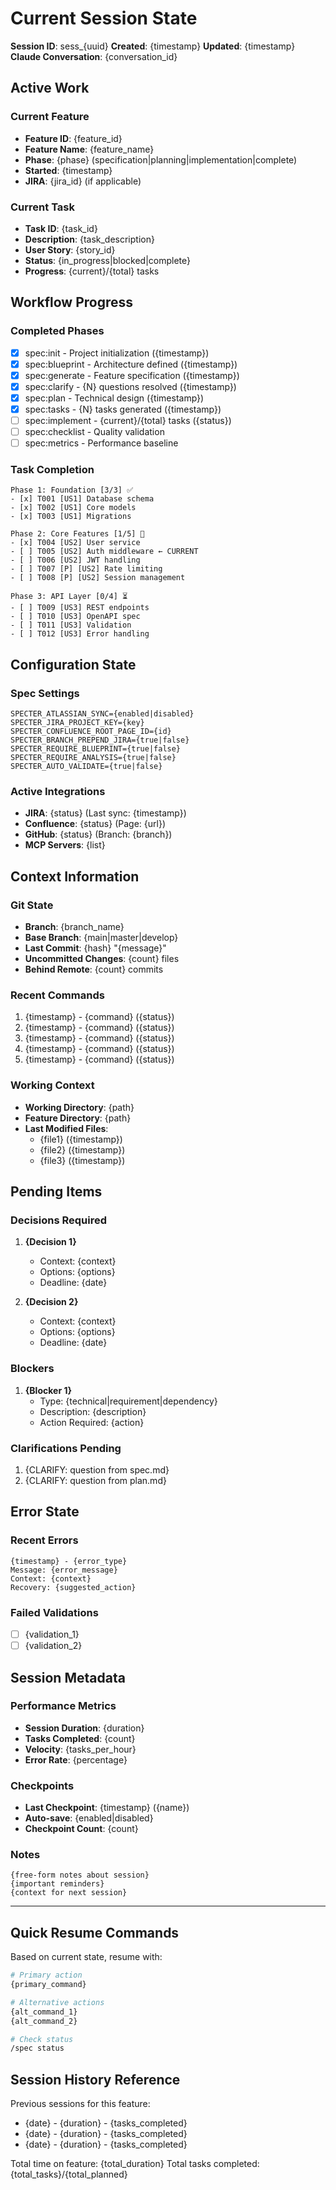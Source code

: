 # Current Session State

**Session ID**: sess_{uuid}
**Created**: {timestamp}
**Updated**: {timestamp}
**Claude Conversation**: {conversation_id}

## Active Work

### Current Feature
- **Feature ID**: {feature_id}
- **Feature Name**: {feature_name}
- **Phase**: {phase} (specification|planning|implementation|complete)
- **Started**: {timestamp}
- **JIRA**: {jira_id} (if applicable)

### Current Task
- **Task ID**: {task_id}
- **Description**: {task_description}
- **User Story**: {story_id}
- **Status**: {in_progress|blocked|complete}
- **Progress**: {current}/{total} tasks

## Workflow Progress

### Completed Phases
- [x] spec:init - Project initialization ({timestamp})
- [x] spec:blueprint - Architecture defined ({timestamp})
- [x] spec:generate - Feature specification ({timestamp})
- [x] spec:clarify - {N} questions resolved ({timestamp})
- [x] spec:plan - Technical design ({timestamp})
- [x] spec:tasks - {N} tasks generated ({timestamp})
- [ ] spec:implement - {current}/{total} tasks ({status})
- [ ] spec:checklist - Quality validation
- [ ] spec:metrics - Performance baseline

### Task Completion
```
Phase 1: Foundation [3/3] ✅
- [x] T001 [US1] Database schema
- [x] T002 [US1] Core models
- [x] T003 [US1] Migrations

Phase 2: Core Features [1/5] 🔄
- [x] T004 [US2] User service
- [ ] T005 [US2] Auth middleware ← CURRENT
- [ ] T006 [US2] JWT handling
- [ ] T007 [P] [US2] Rate limiting
- [ ] T008 [P] [US2] Session management

Phase 3: API Layer [0/4] ⏳
- [ ] T009 [US3] REST endpoints
- [ ] T010 [US3] OpenAPI spec
- [ ] T011 [US3] Validation
- [ ] T012 [US3] Error handling
```

## Configuration State

### Spec Settings
```
SPECTER_ATLASSIAN_SYNC={enabled|disabled}
SPECTER_JIRA_PROJECT_KEY={key}
SPECTER_CONFLUENCE_ROOT_PAGE_ID={id}
SPECTER_BRANCH_PREPEND_JIRA={true|false}
SPECTER_REQUIRE_BLUEPRINT={true|false}
SPECTER_REQUIRE_ANALYSIS={true|false}
SPECTER_AUTO_VALIDATE={true|false}
```

### Active Integrations
- **JIRA**: {status} (Last sync: {timestamp})
- **Confluence**: {status} (Page: {url})
- **GitHub**: {status} (Branch: {branch})
- **MCP Servers**: {list}

## Context Information

### Git State
- **Branch**: {branch_name}
- **Base Branch**: {main|master|develop}
- **Last Commit**: {hash} "{message}"
- **Uncommitted Changes**: {count} files
- **Behind Remote**: {count} commits

### Recent Commands
1. {timestamp} - {command} ({status})
2. {timestamp} - {command} ({status})
3. {timestamp} - {command} ({status})
4. {timestamp} - {command} ({status})
5. {timestamp} - {command} ({status})

### Working Context
- **Working Directory**: {path}
- **Feature Directory**: {path}
- **Last Modified Files**:
  - {file1} ({timestamp})
  - {file2} ({timestamp})
  - {file3} ({timestamp})

## Pending Items

### Decisions Required
1. **{Decision 1}**
   - Context: {context}
   - Options: {options}
   - Deadline: {date}

2. **{Decision 2}**
   - Context: {context}
   - Options: {options}
   - Deadline: {date}

### Blockers
1. **{Blocker 1}**
   - Type: {technical|requirement|dependency}
   - Description: {description}
   - Action Required: {action}

### Clarifications Pending
1. {CLARIFY: question from spec.md}
2. {CLARIFY: question from plan.md}

## Error State

### Recent Errors
```
{timestamp} - {error_type}
Message: {error_message}
Context: {context}
Recovery: {suggested_action}
```

### Failed Validations
- [ ] {validation_1}
- [ ] {validation_2}

## Session Metadata

### Performance Metrics
- **Session Duration**: {duration}
- **Tasks Completed**: {count}
- **Velocity**: {tasks_per_hour}
- **Error Rate**: {percentage}

### Checkpoints
- **Last Checkpoint**: {timestamp} ({name})
- **Auto-save**: {enabled|disabled}
- **Checkpoint Count**: {count}

### Notes
```
{free-form notes about session}
{important reminders}
{context for next session}
```

---

## Quick Resume Commands

Based on current state, resume with:
```bash
# Primary action
{primary_command}

# Alternative actions
{alt_command_1}
{alt_command_2}

# Check status
/spec status
```

## Session History Reference

Previous sessions for this feature:
- {date} - {duration} - {tasks_completed}
- {date} - {duration} - {tasks_completed}
- {date} - {duration} - {tasks_completed}

Total time on feature: {total_duration}
Total tasks completed: {total_tasks}/{total_planned}